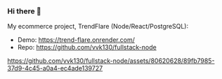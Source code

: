 ### Hi there 👋

My ecommerce project, TrendFlare (Node/React/PostgreSQL):
- Demo: https://trend-flare.onrender.com/
- Repo: https://github.com/vvk130/fullstack-node

https://github.com/vvk130/fullstack-node/assets/80620628/89fb7985-37d9-4c45-a0a4-ec4ade139727
